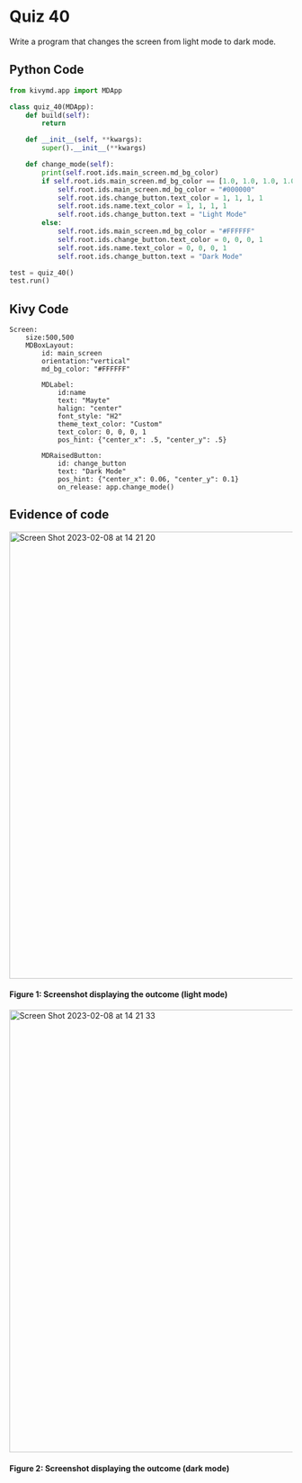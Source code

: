 # Quiz 40
Write a program that changes the screen from light mode to dark mode. 
## Python Code
```.py
from kivymd.app import MDApp

class quiz_40(MDApp):
    def build(self):
        return

    def __init__(self, **kwargs):
        super().__init__(**kwargs)

    def change_mode(self):
        print(self.root.ids.main_screen.md_bg_color)
        if self.root.ids.main_screen.md_bg_color == [1.0, 1.0, 1.0, 1.0]:
            self.root.ids.main_screen.md_bg_color = "#000000"
            self.root.ids.change_button.text_color = 1, 1, 1, 1
            self.root.ids.name.text_color = 1, 1, 1, 1
            self.root.ids.change_button.text = "Light Mode"
        else:
            self.root.ids.main_screen.md_bg_color = "#FFFFFF"
            self.root.ids.change_button.text_color = 0, 0, 0, 1
            self.root.ids.name.text_color = 0, 0, 0, 1
            self.root.ids.change_button.text = "Dark Mode"

test = quiz_40()
test.run()

```

## Kivy Code
```
Screen:
    size:500,500
    MDBoxLayout:
        id: main_screen
        orientation:"vertical"
        md_bg_color: "#FFFFFF"

        MDLabel:
            id:name
            text: "Mayte"
            halign: "center"
            font_style: "H2"
            theme_text_color: "Custom"
            text_color: 0, 0, 0, 1
            pos_hint: {"center_x": .5, "center_y": .5}

        MDRaisedButton:
            id: change_button
            text: "Dark Mode"
            pos_hint: {"center_x": 0.06, "center_y": 0.1}
            on_release: app.change_mode()
```

## Evidence of code
<img width="795" alt="Screen Shot 2023-02-08 at 14 21 20" src="https://user-images.githubusercontent.com/105724334/217441575-0613a1e6-6d80-4fa3-b75a-acfea820fe77.png">

#### Figure 1: Screenshot displaying the outcome (light mode)

<img width="787" alt="Screen Shot 2023-02-08 at 14 21 33" src="https://user-images.githubusercontent.com/105724334/217441594-03d648a4-1fb8-4b14-8a83-f383a9a497c2.png">

#### Figure 2: Screenshot displaying the outcome (dark mode)

